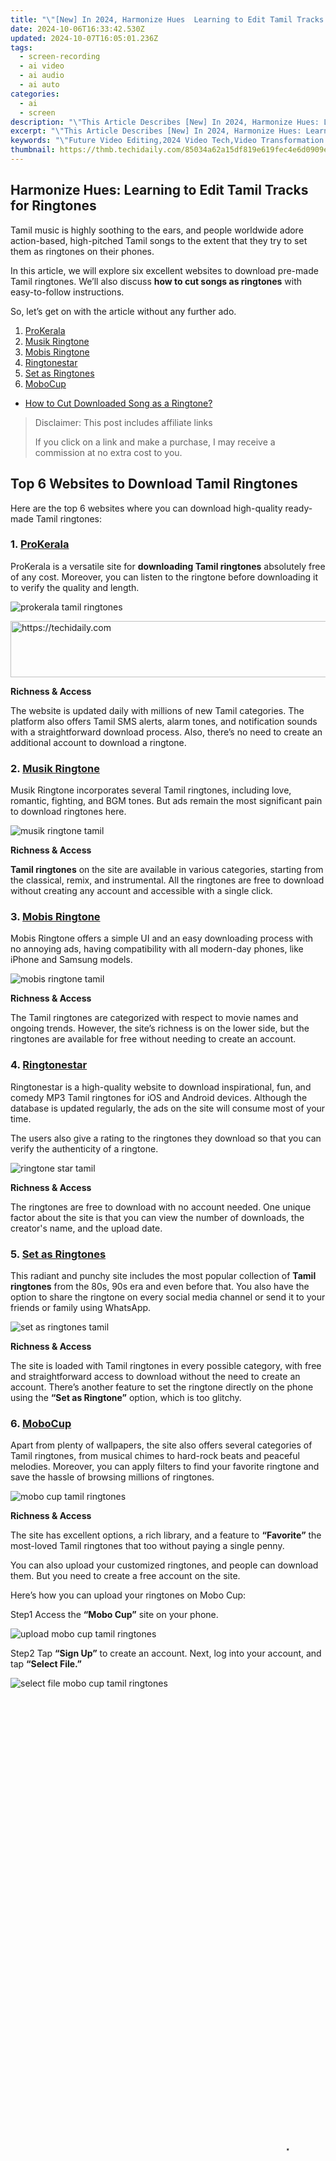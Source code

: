 ```yaml
---
title: "\"[New] In 2024, Harmonize Hues  Learning to Edit Tamil Tracks for Ringtones\""
date: 2024-10-06T16:33:42.530Z
updated: 2024-10-07T16:05:01.236Z
tags: 
  - screen-recording
  - ai video
  - ai audio
  - ai auto
categories: 
  - ai
  - screen
description: "\"This Article Describes [New] In 2024, Harmonize Hues: Learning to Edit Tamil Tracks for Ringtones\""
excerpt: "\"This Article Describes [New] In 2024, Harmonize Hues: Learning to Edit Tamil Tracks for Ringtones\""
keywords: "\"Future Video Editing,2024 Video Tech,Video Transformation Trends,Editing Software Evolution,Yearly Video Editing,Tech in Video Editing,Next-Gen Video Tools\""
thumbnail: https://thmb.techidaily.com/85034a62a15df819e619fec4e6d0909e5ab4845fbca98b126bdfe343d56fc596.jpg
---
```


## Harmonize Hues: Learning to Edit Tamil Tracks for Ringtones

Tamil music is highly soothing to the ears, and people worldwide adore action-based, high-pitched Tamil songs to the extent that they try to set them as ringtones on their phones.

In this article, we will explore six excellent websites to download pre-made Tamil ringtones. We’ll also discuss **how to cut songs as ringtones** with easy-to-follow instructions.

So, let’s get on with the article without any further ado.

1. [ProKerala](#part1-1)
2. [Musik Ringtone](#part1-2)
3. [Mobis Ringtone](#part1-3)
4. [Ringtonestar](#part1-4)
5. [Set as Ringtones](#part1-5)
6. [MoboCup](#part1-6)

* [How to Cut Downloaded Song as a Ringtone?](#part2)

>  Disclaimer: This post includes affiliate links
>
>  If you click on a link and make a purchase, I may receive a commission at no extra cost to you.
>

## Top 6 Websites to Download Tamil Ringtones

Here are the top 6 websites where you can download high-quality ready-made Tamil ringtones:

### 1\. [ProKerala](https://www.prokerala.com/downloads/ringtones/tamil-ringtones/page-2.html)

ProKerala is a versatile site for **downloading Tamil ringtones** absolutely free of any cost. Moreover, you can listen to the ringtone before downloading it to verify the quality and length.

![prokerala tamil ringtones](https://images.wondershare.com/filmora/article-images/2023/03/prokerala-tamil-ringtones.PNG)

<!-- affiliate ads begin -->
<a href="https://smilemakers.pxf.io/c/5597632/2123899/26106" target="_top" id="2123899">
  <img src="//a.impactradius-go.com/display-ad/26106-2123899" border="0" alt="https://techidaily.com" width="728" height="90"/>
</a>
<img height="0" width="0" src="https://smilemakers.pxf.io/i/5597632/2123899/26106" style="position:absolute;visibility:hidden;" border="0" />
<!-- affiliate ads end -->

**Richness & Access**

The website is updated daily with millions of new Tamil categories. The platform also offers Tamil SMS alerts, alarm tones, and notification sounds with a straightforward download process. Also, there’s no need to create an additional account to download a ringtone.

### 2\. [Musik Ringtone](https://musikringtone.com/category/download-tamil-ringtones/)

Musik Ringtone incorporates several Tamil ringtones, including love, romantic, fighting, and BGM tones. But ads remain the most significant pain to download ringtones here.

![musik ringtone tamil](https://images.wondershare.com/filmora/article-images/2023/03/musik-ringtone-tamil.PNG)

**Richness & Access**

**Tamil ringtones** on the site are available in various categories, starting from the classical, remix, and instrumental. All the ringtones are free to download without creating any account and accessible with a single click.

### 3\. [Mobis Ringtone](https://mobisringtone.com/)

Mobis Ringtone offers a simple UI and an easy downloading process with no annoying ads, having compatibility with all modern-day phones, like iPhone and Samsung models.

![mobis ringtone tamil](https://images.wondershare.com/filmora/article-images/2023/03/mobis-ringtone-tamil.PNG)

**Richness & Access**

The Tamil ringtones are categorized with respect to movie names and ongoing trends. However, the site’s richness is on the lower side, but the ringtones are available for free without needing to create an account.

### 4\. [Ringtonestar](https://ringtonestar.net/category/tamil-ringtones/)

Ringtonestar is a high-quality website to download inspirational, fun, and comedy MP3 Tamil ringtones for iOS and Android devices. Although the database is updated regularly, the ads on the site will consume most of your time.

The users also give a rating to the ringtones they download so that you can verify the authenticity of a ringtone.

![ringtone star tamil](https://images.wondershare.com/filmora/article-images/2023/03/ringtone-star-tamil.PNG)

**Richness & Access**

The ringtones are free to download with no account needed. One unique factor about the site is that you can view the number of downloads, the creator's name, and the upload date.

### 5\. [Set as Ringtones](https://www.setasringtones.com/category/tamil-ringtones)

This radiant and punchy site includes the most popular collection of **Tamil ringtones** from the 80s, 90s era and even before that. You also have the option to share the ringtone on every social media channel or send it to your friends or family using WhatsApp.

![set as ringtones tamil](https://images.wondershare.com/filmora/article-images/2023/03/set-as-ringtones-tamil.PNG)

**Richness & Access**

The site is loaded with Tamil ringtones in every possible category, with free and straightforward access to download without the need to create an account. There’s another feature to set the ringtone directly on the phone using the **“Set as Ringtone”** option, which is too glitchy.

### 6\. [MoboCup](https://mobcup.net/)

Apart from plenty of wallpapers, the site also offers several categories of Tamil ringtones, from musical chimes to hard-rock beats and peaceful melodies. Moreover, you can apply filters to find your favorite ringtone and save the hassle of browsing millions of ringtones.

![mobo cup tamil ringtones](https://images.wondershare.com/filmora/article-images/2023/03/mobo-cup-tamil-ringtones.PNG)

**Richness & Access**

The site has excellent options, a rich library, and a feature to **“Favorite”** the most-loved Tamil ringtones that too without paying a single penny.

You can also upload your customized ringtones, and people can download them. But you need to create a free account on the site.

Here’s how you can upload your ringtones on Mobo Cup:

Step1 Access the **“Mobo Cup”** site on your phone.

![upload mobo cup tamil ringtones](https://images.wondershare.com/filmora/article-images/2023/03/upload-mobo-cup-tamil-ringtones.PNG)

Step2 Tap **“Sign Up”** to create an account. Next, log into your account, and tap **“Select File.”**

![select file mobo cup tamil ringtones](https://images.wondershare.com/filmora/article-images/2023/03/select-file-mobo-cup-tamil-ringtones.PNG)

<!-- affiliate ads begin -->
<span id="1834903">
					<video width="864" height="1536" style="cursor:pointer"
           poster="//a.impactradius-go.com/display-clicktoplayimage/1834903.png"
           onclick="if(!this.playClicked){this.play();this.setAttribute('controls',true);this.playClicked=true;}">
	   <source src="//a.impactradius-go.com/display-ad/16836-1834903">
	   <img src="//a.impactradius-go.com/display-clicktoplayimage/1834903.png" style="border: none; height: 100%; width: 100%; object-fit: contain">
	</video>
	<div style="width:540px;text-align:center"><a href="javascript:window.open(decodeURIComponent('https%3A%2F%2F25home.pxf.io%2Fc%2F5597632%2F1834903%2F16836'), '_blank');void(0);">Click here</a></div>
</span>
<img height="0" width="0" src="https://imp.pxf.io/i/5597632/1834903/16836" style="position:absolute;visibility:hidden;" border="0" />
<!-- affiliate ads end -->

Step3 Select any ringtone you want to upload, and enter **“Title”** and **“Tags.”** Now, tap **“Upload,”** and you are done.

![title tags mobo cup tamil ringtone](https://images.wondershare.com/filmora/article-images/2023/03/title-tags-mobo-cup-tamil-ringtone.PNG)

<!-- affiliate ads begin -->
<span id="1834906">
					<video width="864" height="864" style="cursor:pointer"
           poster="//a.impactradius-go.com/display-clicktoplayimage/1834906.png"
           onclick="if(!this.playClicked){this.play();this.setAttribute('controls',true);this.playClicked=true;}">
	   <source src="//a.impactradius-go.com/display-ad/16836-1834906">
	   <img src="//a.impactradius-go.com/display-clicktoplayimage/1834906.png" style="border: none; height: 100%; width: 100%; object-fit: contain">
	</video>
	<div style="width:540px;text-align:center"><a href="javascript:window.open(decodeURIComponent('https%3A%2F%2F25home.pxf.io%2Fc%2F5597632%2F1834906%2F16836'), '_blank');void(0);">Click here</a></div>
</span>
<img height="0" width="0" src="https://imp.pxf.io/i/5597632/1834906/16836" style="position:absolute;visibility:hidden;" border="0" />
<!-- affiliate ads end -->

## How to Cut Downloaded Song as a Ringtone?

If you don’t like the ringtones available on the sites mentioned above, you can create your personalized Tamil ringtones using [Wondershare Filmora](https://tools.techidaily.com/wondershare/filmora/download/). Filmora is a user-friendly video editor and very affordable. It has various features, including Audio Detach, [Silence Detection](https://tools.techidaily.com/wondershare/filmora/download/), [Audio Ducking](https://tools.techidaily.com/wondershare/filmora/download/) and so on. Please read further to see how these features can help you make your own funny music ringtone.

[Free Download](https://tools.techidaily.com/wondershare/filmora/download/) For Win 7 or later(64-bit)

[Free Download](https://tools.techidaily.com/wondershare/filmora/download/) For macOS 10.14 or later

Follow the below-mentioned process to **cut the downloaded song as a ringtone**:

Step1 Open a browser on your PC, head to Wondershare Filmora’s website**,** and download the latest version of Wondershare Filmora on your PC.

Step2 Launch Wondershare Filmora and click **“Import”** to add a Tamil song. Next, drag the MP3 file to the **Timeline.**

![import tamil song filmora](https://images.wondershare.com/filmora/article-images/2023/03/import-tamil-song-filmora.png)

Step3 To trim the MP3 song to reduce its length, click on the file, and a double arrow will appear. Drag the double arrow to select a part you want to trim, click on the **“Split”** option, or press the **“Ctrl+B”** keys on the keyboard to remove that part.

![trim audio file](https://images.wondershare.com/filmora/article-images/2023/03/trim-audio-file.png)

Step4 In this step, click the **“Create”** option and hit the **“Export”** button to save the MP3 file on your PC. Next, transfer the edited Tamil song to your phone using a USB cable. Or sync the MP3 file using Google Drive or any other cloud service.

![export mp3 file filmora](https://images.wondershare.com/filmora/article-images/2023/03/export-mp3-file-filmora.png)

Now you are done! If you want to know more about Filmora’s fantastic features, please watch the video below:

<!-- affiliate ads begin -->
<a href="https://ephamedtechinc.pxf.io/c/5597632/2137210/26400" target="_top" id="2137210">
  <img src="//a.impactradius-go.com/display-ad/26400-2137210" border="0" alt="https://techidaily.com" width="728" height="90"/>
</a>
<img height="0" width="0" src="https://ephamedtechinc.pxf.io/i/5597632/2137210/26400" style="position:absolute;visibility:hidden;" border="0" />
<!-- affiliate ads end -->

## Conclusion

In this comprehensive article, we discussed the six most fulfilling, free-to-access, and feature-rich sites to download Tamil music to set as ringtones.

We also shared a straightaway method to cut a song to turn it into a ringtone using Wondershare Filmora in case you’re not satisfied with the ringtones available on the mentioned sites.

Hopefully, you will love reading our article and gain a lot of insight into **finding and cutting Tamil music as a ringtone**.

Top 6 Websites to Download Tamil Ringtones

Here are the top 6 websites where you can download high-quality ready-made Tamil ringtones:

### 1\. [ProKerala](https://www.prokerala.com/downloads/ringtones/tamil-ringtones/page-2.html)

ProKerala is a versatile site for **downloading Tamil ringtones** absolutely free of any cost. Moreover, you can listen to the ringtone before downloading it to verify the quality and length.

![prokerala tamil ringtones](https://images.wondershare.com/filmora/article-images/2023/03/prokerala-tamil-ringtones.PNG)

**Richness & Access**

The website is updated daily with millions of new Tamil categories. The platform also offers Tamil SMS alerts, alarm tones, and notification sounds with a straightforward download process. Also, there’s no need to create an additional account to download a ringtone.

### 2\. [Musik Ringtone](https://musikringtone.com/category/download-tamil-ringtones/)

Musik Ringtone incorporates several Tamil ringtones, including love, romantic, fighting, and BGM tones. But ads remain the most significant pain to download ringtones here.

![musik ringtone tamil](https://images.wondershare.com/filmora/article-images/2023/03/musik-ringtone-tamil.PNG)

**Richness & Access**

**Tamil ringtones** on the site are available in various categories, starting from the classical, remix, and instrumental. All the ringtones are free to download without creating any account and accessible with a single click.

### 3\. [Mobis Ringtone](https://mobisringtone.com/)

Mobis Ringtone offers a simple UI and an easy downloading process with no annoying ads, having compatibility with all modern-day phones, like iPhone and Samsung models.

![mobis ringtone tamil](https://images.wondershare.com/filmora/article-images/2023/03/mobis-ringtone-tamil.PNG)

**Richness & Access**

The Tamil ringtones are categorized with respect to movie names and ongoing trends. However, the site’s richness is on the lower side, but the ringtones are available for free without needing to create an account.

### 4\. [Ringtonestar](https://ringtonestar.net/category/tamil-ringtones/)

Ringtonestar is a high-quality website to download inspirational, fun, and comedy MP3 Tamil ringtones for iOS and Android devices. Although the database is updated regularly, the ads on the site will consume most of your time.

The users also give a rating to the ringtones they download so that you can verify the authenticity of a ringtone.

![ringtone star tamil](https://images.wondershare.com/filmora/article-images/2023/03/ringtone-star-tamil.PNG)

**Richness & Access**

The ringtones are free to download with no account needed. One unique factor about the site is that you can view the number of downloads, the creator's name, and the upload date.

### 5\. [Set as Ringtones](https://www.setasringtones.com/category/tamil-ringtones)

This radiant and punchy site includes the most popular collection of **Tamil ringtones** from the 80s, 90s era and even before that. You also have the option to share the ringtone on every social media channel or send it to your friends or family using WhatsApp.

![set as ringtones tamil](https://images.wondershare.com/filmora/article-images/2023/03/set-as-ringtones-tamil.PNG)

<!-- affiliate ads begin -->
<a href="https://dhgate.sjv.io/c/5597632/1186802/12108" target="_top" id="1186802">
  <img src="//a.impactradius-go.com/display-ad/12108-1186802" border="0" alt="https://techidaily.com" width="728" height="90"/>
</a>
<img height="0" width="0" src="https://dhgate.sjv.io/i/5597632/1186802/12108" style="position:absolute;visibility:hidden;" border="0" />
<!-- affiliate ads end -->

**Richness & Access**

The site is loaded with Tamil ringtones in every possible category, with free and straightforward access to download without the need to create an account. There’s another feature to set the ringtone directly on the phone using the **“Set as Ringtone”** option, which is too glitchy.

### 6\. [MoboCup](https://mobcup.net/)

Apart from plenty of wallpapers, the site also offers several categories of Tamil ringtones, from musical chimes to hard-rock beats and peaceful melodies. Moreover, you can apply filters to find your favorite ringtone and save the hassle of browsing millions of ringtones.

![mobo cup tamil ringtones](https://images.wondershare.com/filmora/article-images/2023/03/mobo-cup-tamil-ringtones.PNG)

<!-- affiliate ads begin -->
<span id="1424527">
					<video width="864" height="1536" style="cursor:pointer"
           poster="//a.impactradius-go.com/display-clicktoplayimage/1424527.png"
           onclick="if(!this.playClicked){this.play();this.setAttribute('controls',true);this.playClicked=true;}">
	   <source src="//a.impactradius-go.com/display-ad/16446-1424527">
	   <img src="//a.impactradius-go.com/display-clicktoplayimage/1424527.png" style="border: none; height: 100%; width: 100%; object-fit: contain">
	</video>
	<div style="width:540px;text-align:center"><a href="javascript:window.open(decodeURIComponent('https%3A%2F%2Flaganoo.pxf.io%2Fc%2F5597632%2F1424527%2F16446'), '_blank');void(0);">Click here</a></div>
</span>
<img height="0" width="0" src="https://imp.pxf.io/i/5597632/1424527/16446" style="position:absolute;visibility:hidden;" border="0" />
<!-- affiliate ads end -->

**Richness & Access**

The site has excellent options, a rich library, and a feature to **“Favorite”** the most-loved Tamil ringtones that too without paying a single penny.

You can also upload your customized ringtones, and people can download them. But you need to create a free account on the site.

Here’s how you can upload your ringtones on Mobo Cup:

Step1 Access the **“Mobo Cup”** site on your phone.

![upload mobo cup tamil ringtones](https://images.wondershare.com/filmora/article-images/2023/03/upload-mobo-cup-tamil-ringtones.PNG)

Step2 Tap **“Sign Up”** to create an account. Next, log into your account, and tap **“Select File.”**

![select file mobo cup tamil ringtones](https://images.wondershare.com/filmora/article-images/2023/03/select-file-mobo-cup-tamil-ringtones.PNG)

Step3 Select any ringtone you want to upload, and enter **“Title”** and **“Tags.”** Now, tap **“Upload,”** and you are done.

![title tags mobo cup tamil ringtone](https://images.wondershare.com/filmora/article-images/2023/03/title-tags-mobo-cup-tamil-ringtone.PNG)

<!-- affiliate ads begin -->
<a href="https://united.elfm.net/c/5597632/2139558/4704" target="_top" id="2139558">
  <img src="//a.impactradius-go.com/display-ad/4704-2139558" border="0" alt="https://techidaily.com" width="160" height="90"/>
</a>
<img height="0" width="0" src="https://united.elfm.net/i/5597632/2139558/4704" style="position:absolute;visibility:hidden;" border="0" />
<!-- affiliate ads end -->

## How to Cut Downloaded Song as a Ringtone?

If you don’t like the ringtones available on the sites mentioned above, you can create your personalized Tamil ringtones using [Wondershare Filmora](https://tools.techidaily.com/wondershare/filmora/download/). Filmora is a user-friendly video editor and very affordable. It has various features, including Audio Detach, [Silence Detection](https://tools.techidaily.com/wondershare/filmora/download/), [Audio Ducking](https://tools.techidaily.com/wondershare/filmora/download/) and so on. Please read further to see how these features can help you make your own funny music ringtone.

[Free Download](https://tools.techidaily.com/wondershare/filmora/download/) For Win 7 or later(64-bit)

[Free Download](https://tools.techidaily.com/wondershare/filmora/download/) For macOS 10.14 or later

Follow the below-mentioned process to **cut the downloaded song as a ringtone**:

Step1 Open a browser on your PC, head to Wondershare Filmora’s website**,** and download the latest version of Wondershare Filmora on your PC.

Step2 Launch Wondershare Filmora and click **“Import”** to add a Tamil song. Next, drag the MP3 file to the **Timeline.**

![import tamil song filmora](https://images.wondershare.com/filmora/article-images/2023/03/import-tamil-song-filmora.png)

Step3 To trim the MP3 song to reduce its length, click on the file, and a double arrow will appear. Drag the double arrow to select a part you want to trim, click on the **“Split”** option, or press the **“Ctrl+B”** keys on the keyboard to remove that part.

![trim audio file](https://images.wondershare.com/filmora/article-images/2023/03/trim-audio-file.png)

Step4 In this step, click the **“Create”** option and hit the **“Export”** button to save the MP3 file on your PC. Next, transfer the edited Tamil song to your phone using a USB cable. Or sync the MP3 file using Google Drive or any other cloud service.

![export mp3 file filmora](https://images.wondershare.com/filmora/article-images/2023/03/export-mp3-file-filmora.png)

Now you are done! If you want to know more about Filmora’s fantastic features, please watch the video below:

<!-- affiliate ads begin -->
<span id="1975648">
					<video width="128" height="480" style="cursor:pointer"
           poster="//a.impactradius-go.com/display-clicktoplayimage/1975648.png"
           onclick="if(!this.playClicked){this.play();this.setAttribute('controls',true);this.playClicked=true;}">
	   <source src="//a.impactradius-go.com/display-ad/22993-1975648">
	   <img src="//a.impactradius-go.com/display-clicktoplayimage/1975648.png" style="border: none; height: 100%; width: 100%; object-fit: contain">
	</video>
	<div style="width:80px;text-align:center"><a href="javascript:window.open(decodeURIComponent('https%3A%2F%2Fhomestyler.sjv.io%2Fc%2F5597632%2F1975648%2F22993'), '_blank');void(0);">Click here</a></div>
</span>
<img height="0" width="0" src="https://imp.pxf.io/i/5597632/1975648/22993" style="position:absolute;visibility:hidden;" border="0" />
<!-- affiliate ads end -->

## Conclusion

In this comprehensive article, we discussed the six most fulfilling, free-to-access, and feature-rich sites to download Tamil music to set as ringtones.

We also shared a straightaway method to cut a song to turn it into a ringtone using Wondershare Filmora in case you’re not satisfied with the ringtones available on the mentioned sites.

Hopefully, you will love reading our article and gain a lot of insight into **finding and cutting Tamil music as a ringtone**.

<ins class="adsbygoogle"
     style="display:block"
     data-ad-format="autorelaxed"
     data-ad-client="ca-pub-7571918770474297"
     data-ad-slot="1223367746"></ins>

<ins class="adsbygoogle"
     style="display:block"
     data-ad-format="autorelaxed"
     data-ad-client="ca-pub-7571918770474297"
     data-ad-slot="1223367746"></ins>



<ins class="adsbygoogle"
     style="display:block"
     data-ad-client="ca-pub-7571918770474297"
     data-ad-slot="8358498916"
     data-ad-format="auto"
     data-full-width-responsive="true"></ins>


<span class="atpl-alsoreadstyle">Also read:</span>
<div><ul>
<li><a href="https://fox-helps.techidaily.com/new-in-2024-unveiling-lightroom-for-android-a-complete-guide/"><u>[New] In 2024, Unveiling Lightroom for Android A Complete Guide</u></a></li>
<li><a href="https://article-helps.techidaily.com/new-unlocking-the-potential-of-windows-movie-maker-in-windows-8-environments-for-2024/"><u>[New] Unlocking the Potential of Windows Movie Maker in Windows 8 Environments for 2024</u></a></li>
<li><a href="https://article-helps.techidaily.com/updated-2024-approved-optimal-viewing-and-audio-top-webcams-for-podcast-creators/"><u>[Updated] 2024 Approved Optimal Viewing & Audio Top Webcams for Podcast Creators</u></a></li>
<li><a href="https://article-helps.techidaily.com/updated-eternal-memory-keepsake-blend-free-cloud-services-with-elite-charged-spaces-for-2024/"><u>[Updated] Eternal Memory Keepsake Blend Free Cloud Services with Elite Charged Spaces for 2024</u></a></li>
<li><a href="https://facebook-video-files.techidaily.com/updated-in-2024-facebooks-viral-videos-the-top-8-counting-up-to-2023/"><u>[Updated] In 2024, Facebook's Viral Videos The Top 8 Counting Up to 2023</u></a></li>
<li><a href="https://android-frp.techidaily.com/about-oppo-find-n3-flip-frp-bypass-by-drfone-android/"><u>About Oppo Find N3 Flip FRP Bypass</u></a></li>
<li><a href="https://buynow-info.techidaily.com/discover-the-8-leading-mobile-game-titles-dominating-players-choices/"><u>Discover the 8 Leading Mobile Game Titles Dominating Players' Choices</u></a></li>
<li><a href="https://solve-helper.techidaily.com/easy-tutorial-transforming-your-mp4-videos-into-playable-dvds-using-a-windows-computer/"><u>Easy Tutorial: Transforming Your MP4 Videos Into Playable DVDs Using a Windows Computer</u></a></li>
<li><a href="https://article-helps.techidaily.com/how-to-edit-gopro-4k-video-for-2024/"><u>How to Edit GoPro 4K Video for 2024</u></a></li>
<li><a href="https://review-topics.techidaily.com/in-2024-how-to-find-ispoofer-pro-activation-key-on-realme-narzo-n55-drfone-by-drfone-virtual-android/"><u>In 2024, How to Find iSpoofer Pro Activation Key On Realme Narzo N55? | Dr.fone</u></a></li>
<li><a href="https://driver-error.techidaily.com/seagate-external-hard-drive-not-showing-up-on-windows-10-solved/"><u>Seagate External Hard Drive Not Showing Up on Windows 10 [Solved]</u></a></li>
<li><a href="https://tech-revival.techidaily.com/voicing-artifice-intelligence-how-chatgpt-revolutionizes-interaction-with-openai/"><u>Voicing Artifice Intelligence: How ChatGPT Revolutionizes Interaction with OpenAI</u></a></li>
<li><a href="https://tech-revival.techidaily.com/what-does-openais-shap-e-offer-a-deep-dive-into-feature-attribution-tools/"><u>What Does OpenAI's Shap-E Offer? A Deep Dive Into Feature Attribution Tools</u></a></li>
</ul></div>

